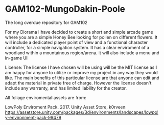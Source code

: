 # GAM102-MungoDakin-Poole
The long overdue repository for GAM102

For my Diorama I have decided to create a short and simple arcade game where you are a simple Honey Bee looking for pollen on different flowers.
It will include a dedicated player point of view and a functional character controller, for a simple navigation system. It has a clear enviroment 
of a woodland within a mountainous region/arena. It will also include a menu and in-game UI

License: The license I have chosen will be using will be the MIT license as I am happy for anyone to utilize or improve my project in any way they would like.
The main benefits of this particular license are that anyone can edit and adapt the material in private free of charge. However the license doesn't include 
any warranty, and has limited liability for the creator. 

All foliage enviromental assets are from:

LowPoly Enviroment Pack. 2017. Unity Asset Store, k0rveen
https://assetstore.unity.com/packages/3d/environments/landscapes/lowpoly-environment-pack-99479


